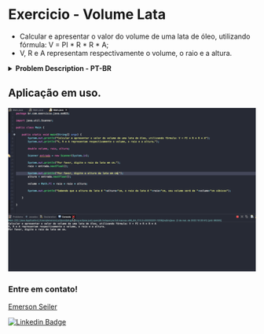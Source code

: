 # Exercicio - Volume Lata
- Calcular e apresentar o valor do volume de uma lata de óleo, utilizando fórmula: V = PI * R * R * A;
- V, R e A representam respectivamente o volume, o raio e a altura.

<details >
  <summary><b>Problem Description - PT-BR</b></summary>

- Faça um programa que leia um número de 0 a 9999 e mostre na tela cada um dos dígitos separados.

</details>

## Aplicação em uso.

![Gif Exercicio](./img/exercicio.gif)

### Entre em contato!

[Emerson Seiler](https://www.linkedin.com/in/seileremerson/)

[![Linkedin Badge](https://img.shields.io/badge/-seileremerson-blue?style=flat-square&logo=Linkedin&logoColor=white&link=https://www.linkedin.com/in/diogoalvesti/)](https://www.linkedin.com/in/seileremerson/)